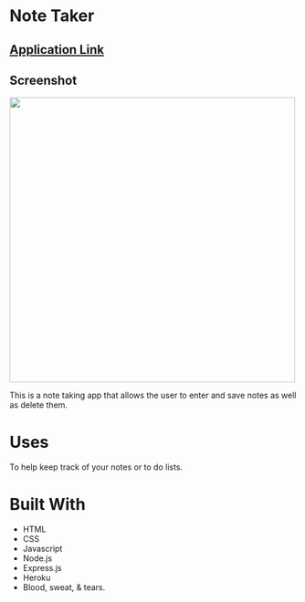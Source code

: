 # Note Taker

## [Application Link](https://beachybeach.github.io/note-taker/)

## Screenshot

<img width="500" src="./assets/images/screenshot.png">

This is a note taking app that allows the user to enter and save notes as well as delete them.

# Uses

To help keep track of your notes or to do lists.

# Built With

- HTML
- CSS
- Javascript
- Node.js
- Express.js
- Heroku
- Blood, sweat, & tears.
